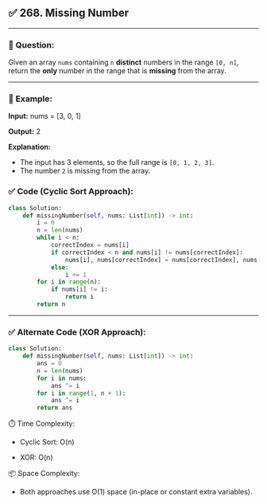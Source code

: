 ## ✅ 268. Missing Number

---

### 🧾 Question:
Given an array `nums` containing `n` **distinct** numbers in the range `[0, n]`, return the **only** number in the range that is **missing** from the array.

---

### 🔹 Example:

**Input:**
nums = [3, 0, 1]

**Output:**
2

**Explanation:**
- The input has 3 elements, so the full range is `[0, 1, 2, 3]`.
- The number `2` is missing from the array.

### ✅ Code (Cyclic Sort Approach):

```python
class Solution:
    def missingNumber(self, nums: List[int]) -> int:
        i = 0
        n = len(nums)
        while i < n:
            correctIndex = nums[i]
            if correctIndex < n and nums[i] != nums[correctIndex]:
                nums[i], nums[correctIndex] = nums[correctIndex], nums[i]
            else:
                i += 1
        for i in range(n):
            if nums[i] != i:
                return i
        return n
```
---
### ✅ Alternate Code (XOR Approach):
```python
class Solution:
    def missingNumber(self, nums: List[int]) -> int:
        ans = 0
        n = len(nums)
        for i in nums:
            ans ^= i
        for i in range(1, n + 1):
            ans ^= i
        return ans
```
⏱️ Time Complexity:
- Cyclic Sort: O(n)

- XOR: O(n)

📦 Space Complexity:
- Both approaches use O(1) space (in-place or constant extra variables).
